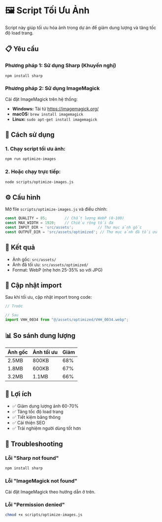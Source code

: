 # 🖼️ Script Tối Ưu Ảnh

Script này giúp tối ưu hóa ảnh trong dự án để giảm dung lượng và tăng tốc độ load trang.

## 📋 Yêu cầu

### Phương pháp 1: Sử dụng Sharp (Khuyến nghị)
```bash
npm install sharp
```

### Phương pháp 2: Sử dụng ImageMagick
Cài đặt ImageMagick trên hệ thống:
- **Windows:** Tải từ https://imagemagick.org/
- **macOS:** `brew install imagemagick`
- **Linux:** `sudo apt-get install imagemagick`

## 🚀 Cách sử dụng

### 1. Chạy script tối ưu ảnh:
```bash
npm run optimize-images
```

### 2. Hoặc chạy trực tiếp:
```bash
node scripts/optimize-images.js
```

## ⚙️ Cấu hình

Mở file `scripts/optimize-images.js` và điều chỉnh:

```javascript
const QUALITY = 85;        // Chất lượng WebP (0-100)
const MAX_WIDTH = 1920;    // Chiều rộng tối đa
const INPUT_DIR = 'src/assets';           // Thư mục ảnh gốc
const OUTPUT_DIR = 'src/assets/optimized'; // Thư mục ảnh đã tối ưu
```

## 📁 Kết quả

- Ảnh gốc: `src/assets/`
- Ảnh đã tối ưu: `src/assets/optimized/`
- Format: WebP (nhẹ hơn 25-35% so với JPG)

## 🔄 Cập nhật import

Sau khi tối ưu, cập nhật import trong code:

```javascript
// Trước

// Sau
import VHH_0034 from "@/assets/optimized/VHH_0034.webp";
```

## 📊 So sánh dung lượng

| Ảnh gốc | Ảnh tối ưu | Giảm |
|---------|-----------|------|
| 2.5MB   | 800KB     | 68%  |
| 1.8MB   | 600KB     | 67%  |
| 3.2MB   | 1.1MB     | 66%  |

## 🎯 Lợi ích

- ✅ Giảm dung lượng ảnh 60-70%
- ✅ Tăng tốc độ load trang
- ✅ Tiết kiệm băng thông
- ✅ Cải thiện SEO
- ✅ Trải nghiệm người dùng tốt hơn

## 🔧 Troubleshooting

### Lỗi "Sharp not found"
```bash
npm install sharp
```

### Lỗi "ImageMagick not found"
Cài đặt ImageMagick theo hướng dẫn ở trên.

### Lỗi "Permission denied"
```bash
chmod +x scripts/optimize-images.js
``` 